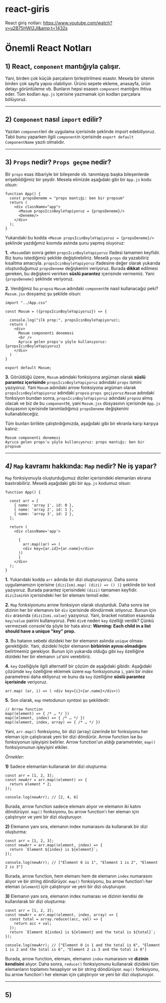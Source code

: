 # react-giris

React giriş notları: https://www.youtube.com/watch?v=u2B75HWI2JI&amp;t=1432s


# Önemli React Notları

## 1) React, `component` mantığıyla çalışır.

Yani, birden çok küçük parçaların birleştirilmesi esastır. Mesela bir sitenin birden çok sayfa yapısı olabiliyor. Ürünü sepete ekleme, anasayfa, ürün detayı görüntüleme vb. Bunların hepsi esasen `component` mantığını ihtiva eder. Tüm kodları `App.js` içerisine yazmamak için kodları parçalara bölüyoruz.

***


## 2) `Component` nasıl `import` edilir?

Yazılan `component`leri de uygulama içerisinde <ComponentName/> şeklinde import edebiliyoruz. Tabii bunu yaparken ilgili `component`in içerisinde `export default ComponentName` yazılı olmalıdır.

***

## 3) `Props` nedir? `Props geçme` nedir?

Bir `props` esas itibariyle bir bileşende vb. tanımlayıp başka bileşenlerde erişebildiğimiz bir şeydir. Mesela elimizde aşağıdaki gibi bir `App.js` kodu olsun:

```
function App() {
  const propsDeneme = "props mantığı: ben bir propsum"
  return (
    <div className="app">
      <Masum propsIcınBoyleYapiyoruz = {propsDeneme}/>
      <Deneme/>
    </div>
  );
}
```

Yukarıdaki bu kodda `<Masum propsIcınBoyleYapiyoruz = {propsDeneme}/>` şeklinde yazdığımız kısımda aslında şunu yapmış oluyoruz:

**1.** `<Masum`dan sonra gelen `propsIcınBoyleYapiyoruz` ifadesi tamamen keyfidir. Biz bunu istediğimiz şekilde değiştirebiliriz. Meselâ `props` da yazabiliriz kısaltma amacıyla. `propsIcınBoyleYapiyoruz` ifadesine değer olarak yukarıda oluşturduğumuz `propsDeneme` değişkenini veriyoruz. Burada **dikkat** edilmesi gereken, bu değişkeni verirken **süslü parantez** içerisinde vermemiz. Yani: `{propsDeneme}` şeklinde veriyoruz.

**2.** Verdiğimiz bu `props`u `Masum` adındaki `component`te nasıl kullanacağız peki? `Masum.jsx` dosyamız şu şekilde olsun:

```
import "../App.css"

const Masum = ({propsIcınBoyleYapiyoruz}) => {

  console.log("ilk prop:", propsIcınBoyleYapiyoruz);
  return (
    <div>
      Masum componenti denemesi
      <br />
      Ayrıca gelen props'u şöyle kullanıyoruz: {propsIcınBoyleYapiyoruz}
    </div>
  )
}

export default Masum;
```
**3.** Görüldüğü üzere, `Masum` adındaki fonksiyona argüman olarak **süslü parantez içerisinde** `propsIcınBoyleYapiyoruz` adındaki `props` ismini yazıyoruz. Yani `Masum` adındaki arrow fonksiyona argüman olarak `propsIcınBoyleYapiyoruz` adındaki `props`u `props geçiyoruz`.`Masum` adındaki fonksiyon bundan sonra, `propsIcınBoyleYapiyoruz` adındaki `props`u almış olacak ve biz de bu `component`te, yani `Masum.jsx` dosyasının içerisinde `App.js` dosyasının içerisinde tanımladığımız `propsDeneme` değişkenini kullanabileceğiz.

Tüm bunları birlikte çalıştırdığımızda, aşağıdaki gibi bir ekranla karşı karşıya kalırız:

```
Masum componenti denemesi
Ayrıca gelen props'u şöyle kullanıyoruz: props mantığı: ben bir propsum
```

***

## *4)* `Map` kavramı hakkında: `Map` nedir? Ne iş yapar?

`Map` fonksiyonuyla oluşturduğumuz diziler içerisindeki elemanları ekrana bastırabiliriz. Meselâ aşağıdaki gibi bir `App.js` kodumuz olsun:

```
function App() {

  const arr = [
    { name: 'array 1', id: 0 },
    { name: 'array 2', id: 1 },
    { name: 'array 3', id: 2 },
  ];

  return (
    <div className='app'>

      {
        arr.map((ar) => (
        <div key={ar.id}>{ar.name}</div>
      ))
      }
    </div>
  );
}
```

**1.** Yukarıdaki kodda `arr` adında bir dizi oluşturuyoruz. Daha sonra uygulamamızın içerisine `{diziIsmi.map( (dizi) => () )}` şeklinde bir kod yazıyoruz. Burada parantez içerisindeki `(dizi)` tamamen keyfidir. `diziIsmi`nin içerisindeki her bir elemanı temsil eder. 

**2.** `Map` fonksiyonunu arrow fonksiyon olarak oluşturduk. Daha sonra ise dizinin her bir elemanını bir `div` içerisinde döndürmek istiyoruz. Bunun için `div` arasında `{diziIsmi.value}` yazıyoruz. Yani, bracket notation esasında `key/value` pairini kullanıyoruz. Peki `div`e neden `key` özelliği verdik? Çünkü vermezsek console'da şöyle bir hata alırız: **Warning: Each child in a list should have a unique "key" prop.**

**3.** Bu hatanın sebebi dizideki her bir elemanın aslında `unique` olması gerektiğidir. Yani, dizideki hiçbir elemanın **birbirinin aynısı olmadığını** belirtmemiz gerekiyor. Bunun için yukarıda olduğu gibi `key` özelliğine dizideki her bir elemanın `id`'sini verebiliriz.

**4.** `key` özelliğiyle ilgili alternatif bir çözüm de aşağıdaki gibidir. Aşağıdaki çözümde `key` özelliğine eklemek üzere `map` fonksiyonuna `i`, yani bir *index* parametresi daha ekliyoruz ve bunu da `key` özelliğine **süslü parantez içerisinde** veriyoruz.

```
arr.map( (ar, i) => ( <div key={i}>{ar.name}</div>))
```

**5.** Son olarak, `map` metodunun *syntax*i şu şekildedir:

```
// Arrow function
map((element) => { /* … */ })
map((element, index) => { /* … */ })
map((element, index, array) => { /* … */ })
```

Yani, `arr.map()` fonksiyonu, bir dizi (array) üzerinde bir fonksiyonu her eleman için çalıştırarak yeni bir dizi döndürür. Arrow function ise bu fonksiyonun işleyişini belirler. Arrow function'un aldığı parametreler, `map()` fonksiyonunun işleyişini etkiler.

*Örnekler*:

**1)** Sadece elemanları kullanarak bir dizi oluşturma:

```
const arr = [1, 2, 3];
const newArr = arr.map((element) => {
  return element * 2;
});

console.log(newArr); // [2, 4, 6]

```

Burada, arrow function sadece elemanı alıyor ve elemanın iki katını döndürüyor. `map()` fonksiyonu, bu arrow function'ı her eleman için çalıştırıyor ve yeni bir dizi oluşturuyor.

**2)** Elemanın yanı sıra, elemanın index numarasını da kullanarak bir dizi oluşturma:

```
const arr = [1, 2, 3];
const newArr = arr.map((element, index) => {
  return `Element ${index} is ${element}`;
});

console.log(newArr); // ["Element 0 is 1", "Element 1 is 2", "Element 2 is 3"]
```

Burada, arrow function, hem elemanı hem de elemanın `index` numarasını alıyor ve bir string döndürüyor. `map()` fonksiyonu, bu arrow function'ı her eleman (`element`) için çalıştırıyor ve yeni bir dizi oluşturuyor.

**3)** Elemanın yanı sıra, elemanın index numarası ve dizinin kendisi de kullanılarak bir dizi oluşturma:

```
const arr = [1, 2, 3];
const newArr = arr.map((element, index, array) => {
  const total = array.reduce((acc, val) => {
    return acc + val;
  });
  return `Element ${index} is ${element} and the total is ${total}`;
});

console.log(newArr); // ["Element 0 is 1 and the total is 6", "Element 1 is 2 and the total is 6", "Element 2 is 3 and the total is 6"]
```

Burada, arrow function, elemanı, elemanın `index` numarasını ve **dizinin kendisini** alıyor. Daha sonra, `reduce()` fonksiyonunu kullanarak dizideki tüm elemanların toplamını hesaplıyor ve bir string döndürüyor. `map()` fonksiyonu, bu arrow function'ı her eleman için çalıştırıyor ve yeni bir dizi oluşturuyor.

***

## 5)